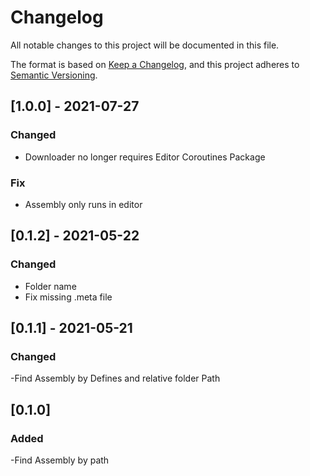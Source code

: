 # Changelog
All notable changes to this project will be documented in this file.

The format is based on [Keep a Changelog](https://keepachangelog.com/en/1.0.0/),
and this project adheres to [Semantic Versioning](https://semver.org/spec/v2.0.0.html).

## [1.0.0] - 2021-07-27
### Changed
- Downloader no longer requires Editor Coroutines Package

### Fix
- Assembly only runs in editor

## [0.1.2] - 2021-05-22
### Changed
- Folder name
- Fix missing .meta file

## [0.1.1] - 2021-05-21
### Changed
-Find Assembly by Defines and relative folder Path

## [0.1.0]
### Added
-Find Assembly by path 

